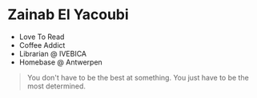 # Zainab El Yacoubi

- Love To Read
- Coffee Addict
- Librarian @ IVEBICA
- Homebase @ Antwerpen


> You don't have to be the best at something. You just have to be the most determined.